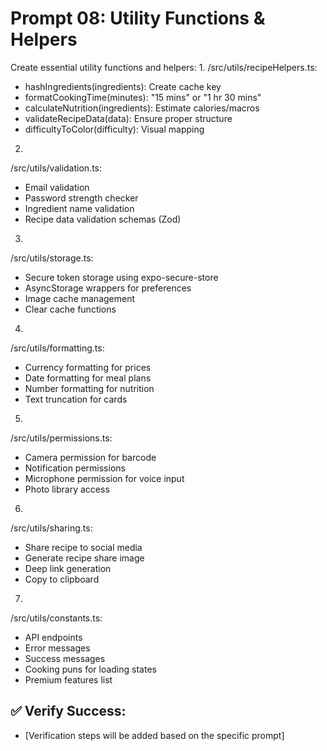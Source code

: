 # Prompt 08: Utility Functions & Helpers

Create essential utility functions and helpers:
1.
/src/utils/recipeHelpers.ts:
 - hashIngredients(ingredients): Create cache key
 - formatCookingTime(minutes): "15 mins" or "1 hr 30 mins"
 - calculateNutrition(ingredients): Estimate calories/macros
 - validateRecipeData(data): Ensure proper structure
 - difficultyToColor(difficulty): Visual mapping
2.
/src/utils/validation.ts:
 - Email validation
 - Password strength checker
 - Ingredient name validation
 - Recipe data validation schemas (Zod)
3.
/src/utils/storage.ts:
 - Secure token storage using expo-secure-store
 - AsyncStorage wrappers for preferences
 - Image cache management
 - Clear cache functions
4.
/src/utils/formatting.ts:
 - Currency formatting for prices
 - Date formatting for meal plans
 - Number formatting for nutrition
 - Text truncation for cards
5.
/src/utils/permissions.ts:
 - Camera permission for barcode
 - Notification permissions
 - Microphone permission for voice input
 - Photo library access
6.
/src/utils/sharing.ts:
 - Share recipe to social media
 - Generate recipe share image
 - Deep link generation
 - Copy to clipboard
7.
/src/utils/constants.ts:
 - API endpoints
 - Error messages
 - Success messages
 - Cooking puns for loading states
 - Premium features list

## ✅ Verify Success:
- [Verification steps will be added based on the specific prompt]
